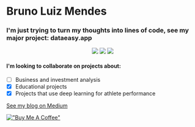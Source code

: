 # Bruno Luiz Mendes 
### I'm just trying to turn my thoughts into lines of code, see my major project: dataeasy.app 

  <p align=center>
    <a target="_blank" href="#" title="python"><img src="https://img.shields.io/static/v1?label=Python&message=aways&color=success"></a>
  <a target="_blank" href="#" title="student"><img src="https://img.shields.io/static/v1?label=MIT&message=Student&color=yellow"></a>
  <a target="_blank" href="#" title="time"><img src="https://img.shields.io/static/v1?label=Free Time &message=0(%)&color=red"></a>
</p>


#### I'm looking to collaborate on projects about:
- [ ] Business and investment analysis
- [X] Educational projects
- [X] Projects that use deep learning for athlete performance

[See my blog on Medium](brunoluizmendes.medium.com)


[!["Buy Me A Coffee"](https://www.buymeacoffee.com/assets/img/custom_images/orange_img.png)](https://www.buymeacoffee.com/brunoluizmendes)
